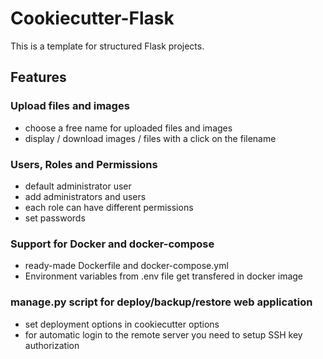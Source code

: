 # Cookiecutter-Flask

This is a template for structured Flask projects.

## Features

### Upload files and images

* choose a free name for uploaded files and images
* display / download images / files with a click on the filename

### Users, Roles and Permissions

* default administrator user
* add administrators and users
* each role can have different permissions
* set passwords

### Support for Docker and docker-compose

* ready-made Dockerfile and docker-compose.yml
* Environment variables from .env file get transfered in docker image

### manage.py script for deploy/backup/restore web application

* set deployment options in cookiecutter options
* for automatic login to the remote server you need to setup SSH key
authorization